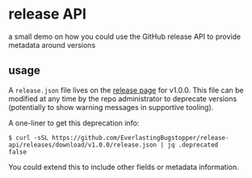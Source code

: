 # release API

a small demo on how you could use the GitHub release API to provide metadata around versions

## usage

A `release.json` file lives on the [release page](https://github.com/EverlastingBugstopper/release-api/releases) for v1.0.0. This file can be modified at any time by the repo administrator to deprecate versions (potentially to show warning messages in supportive tooling).

A one-liner to get this deprecation info:

```console
$ curl -sSL https://github.com/EverlastingBugstopper/release-api/releases/download/v1.0.0/release.json | jq .deprecated
false
```

You could extend this to include other fields or metadata information.
